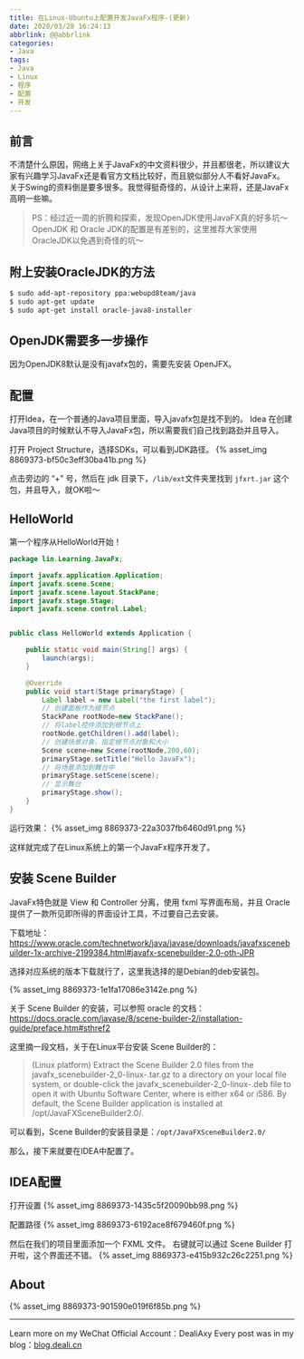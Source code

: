 ```yaml
---
title: 在Linux-Ubuntu上配置开发JavaFx程序-(更新)
date: 2020/03/28 16:24:13
abbrlink: @@abbrlink
categories:
- Java
tags:
- Java
- Linux
- 程序
- 配置
- 开发
---
```

## 前言
不清楚什么原因，网络上关于JavaFx的中文资料很少，并且都很老，所以建议大家有兴趣学习JavaFx还是看官方文档比较好，而且貌似部分人不看好JavaFx。
关于Swing的资料倒是要多很多。我觉得挺奇怪的，从设计上来将，还是JavaFx高明一些嘛。

>PS：经过近一周的折腾和探索，发现OpenJDK使用JavaFX真的好多坑～
>OpenJDK 和 Oracle JDK的配置是有差别的，这里推荐大家使用OracleJDK以免遇到奇怪的坑～

## 附上安装OracleJDK的方法
```bash
$ sudo add-apt-repository ppa:webupd8team/java
$ sudo apt-get update
$ sudo apt-get install oracle-java8-installer
```

 
## OpenJDK需要多一步操作
因为OpenJDK8默认是没有javafx包的，需要先安装 OpenJFX。

## 配置
打开Idea，在一个普通的Java项目里面，导入javafx包是找不到的。
Idea 在创建Java项目的时候默认不导入JavaFx包，所以需要我们自己找到路劲并且导入。

打开 Project Structure，选择SDKs，可以看到JDK路径。
{% asset_img 8869373-bf50c3eff30ba41b.png %}

点击旁边的 “+” 号，然后在 jdk 目录下，`/lib/ext`文件夹里找到 `jfxrt.jar` 这个包，并且导入，就OK啦～

## HelloWorld
第一个程序从HelloWorld开始！

```java
package lin.Learning.JavaFx;

import javafx.application.Application;
import javafx.scene.Scene;
import javafx.scene.layout.StackPane;
import javafx.stage.Stage;
import javafx.scene.control.Label;


public class HelloWorld extends Application {

    public static void main(String[] args) {
        launch(args);
    }

    @Override
    public void start(Stage primaryStage) {
        Label label = new Label("the first label");
        // 创建面板作为根节点
        StackPane rootNode=new StackPane();
        // 将label控件添加到根节点上
        rootNode.getChildren().add(label);
        // 创建场景对象，指定根节点对象和大小
        Scene scene=new Scene(rootNode,200,60);
        primaryStage.setTitle("Hello JavaFx");
        // 将场景添加到舞台中
        primaryStage.setScene(scene);
        // 显示舞台
        primaryStage.show();
    }
}
```

运行效果：
{% asset_img 8869373-22a3037fb6460d91.png %}


这样就完成了在Linux系统上的第一个JavaFx程序开发了。

## 安装 Scene Builder
JavaFx特色就是 View 和 Controller 分离，使用 fxml 写界面布局，并且 Oracle 提供了一款所见即所得的界面设计工具，不过要自己去安装。

下载地址：
https://www.oracle.com/technetwork/java/javase/downloads/javafxscenebuilder-1x-archive-2199384.html#javafx-scenebuilder-2.0-oth-JPR

选择对应系统的版本下载就行了，这里我选择的是Debian的deb安装包。

{% asset_img 8869373-1e1fa17086e3142e.png %}

关于 Scene Builder 的安装，可以参照 oracle 的文档：
https://docs.oracle.com/javase/8/scene-builder-2/installation-guide/preface.htm#sthref2

这里摘一段文档，关于在Linux平台安装 Scene Builder的：
>(Linux platform) Extract the Scene Builder 2.0 files from the javafx_scenebuilder-2_0-linux-<platform>.tar.gz to a directory on your local file system, or double-click the javafx_scenebuilder-2_0-linux-<platform>.deb file to open it with Ubuntu Software Center, where <platform> is either x64 or i586. By default, the Scene Builder application is installed at /opt/JavaFXSceneBuilder2.0/.

可以看到，Scene Builder的安装目录是：`/opt/JavaFXSceneBuilder2.0/`

那么，接下来就要在IDEA中配置了。

## IDEA配置
打开设置
{% asset_img 8869373-1435c5f20090bb98.png %}

配置路径
{% asset_img 8869373-6192ace8f679460f.png %}

然后在我们的项目里面添加一个 FXML 文件。
右键就可以通过 Scene Builder 打开啦，这个界面还不错。
{% asset_img 8869373-e415b932c26c2251.png %}


## About
{% asset_img 8869373-901590e019f6f85b.png %}

---------------
Learn more on my WeChat Official Account：DealiAxy
Every post was in my blog：[blog.deali.cn](http://blog.deali.cn)
